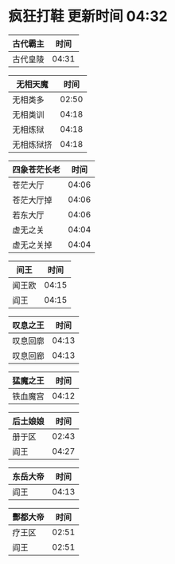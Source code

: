 # 疯狂打鞋 更新时间 04:32

| 古代霸主   | 时间    |
|--------|-------|
| 古代皇陵 | 04:31 |

| 无相天魔   | 时间    |
|--------|-------|
| 无相类多 | 02:50 |
| 无相类训 | 04:18 |
| 无相炼狱 | 04:18 |
| 无相炼狱挤 | 04:18 |

| 四象苍茫长老   | 时间    |
|--------|-------|
| 苍茫大厅 | 04:06 |
| 苍茫大厅掉 | 04:06 |
| 若东大厅 | 04:06 |
| 虚无之关 | 04:04 |
| 虚无之关掉 | 04:04 |

| 间王   | 时间    |
|--------|-------|
| 闻王欧 | 04:15 |
| 阎王 | 04:15 |

| 叹息之王   | 时间    |
|--------|-------|
| 叹息回廓 | 04:13 |
| 叹息回廊 | 04:13 |

| 猛魔之王   | 时间    |
|--------|-------|
| 铁血魔宫 | 04:12 |

| 后土娘娘   | 时间    |
|--------|-------|
| 册于区 | 02:43 |
| 阎王 | 04:27 |

| 东岳大帝   | 时间    |
|--------|-------|
| 阎王 | 04:13 |

| 酆都大帝   | 时间    |
|--------|-------|
| 疗王区 | 02:51 |
| 阎王 | 02:51 |